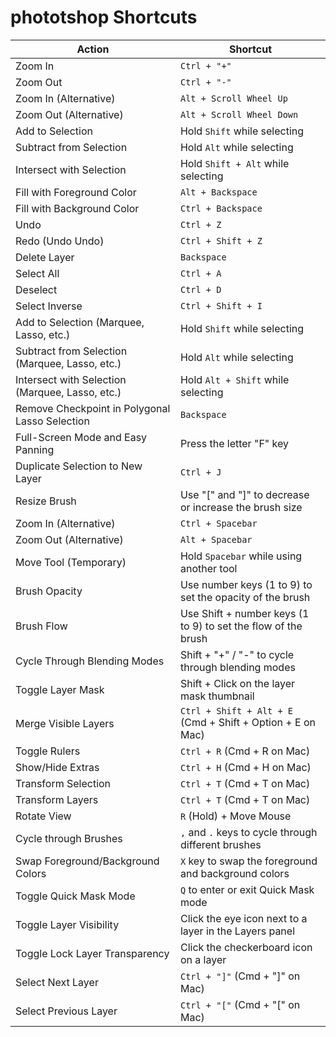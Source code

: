 # phototshop Shortcuts

| Action                                          | Shortcut                                                      |
|-------------------------------------------------|---------------------------------------------------------------|
| Zoom In                                         | `Ctrl + "+"`                                                  |
| Zoom Out                                        | `Ctrl + "-"`                                                  |
| Zoom In (Alternative)                           | `Alt + Scroll Wheel Up`                                       |
| Zoom Out (Alternative)                          | `Alt + Scroll Wheel Down`                                     |
| Add to Selection                                | Hold `Shift` while selecting                                  |
| Subtract from Selection                         | Hold `Alt` while selecting                                    |
| Intersect with Selection                        | Hold `Shift + Alt` while selecting                            |
| Fill with Foreground Color                      | `Alt + Backspace`                                             |
| Fill with Background Color                      | `Ctrl + Backspace`                                            |
| Undo                                            | `Ctrl + Z`                                                    |
| Redo (Undo Undo)                                | `Ctrl + Shift + Z`                                            |
| Delete Layer                                    | `Backspace`                                                   |
| Select All                                      | `Ctrl + A`                                                    |
| Deselect                                        | `Ctrl + D`                                                    |
| Select Inverse                                  | `Ctrl + Shift + I`                                            |
| Add to Selection (Marquee, Lasso, etc.)         | Hold `Shift` while selecting                                  |
| Subtract from Selection (Marquee, Lasso, etc.)  | Hold `Alt` while selecting                                    |
| Intersect with Selection (Marquee, Lasso, etc.) | Hold `Alt + Shift` while selecting                            |
| Remove Checkpoint in Polygonal Lasso Selection  | `Backspace`                                                   |
| Full-Screen Mode and Easy Panning               | Press the letter "F" key                                      |
| Duplicate Selection to New Layer                | `Ctrl + J`                                                    |
| Resize Brush                                    | Use "[" and "]" to decrease or increase the brush size        |
| Zoom In (Alternative)                           | `Ctrl + Spacebar`                                             |
| Zoom Out (Alternative)                          | `Alt + Spacebar`                                              |
| Move Tool (Temporary)                           | Hold `Spacebar` while using another tool                      |
| Brush Opacity                                   | Use number keys (1 to 9) to set the opacity of the brush      |
| Brush Flow                                      | Use Shift + number keys (1 to 9) to set the flow of the brush |
| Cycle Through Blending Modes                    | Shift + "+" / "-" to cycle through blending modes             |
| Toggle Layer Mask                               | Shift + Click on the layer mask thumbnail                     |
| Merge Visible Layers                            | `Ctrl + Shift + Alt + E` (Cmd + Shift + Option + E on Mac)    |
| Toggle Rulers                                   | `Ctrl + R` (Cmd + R on Mac)                                   |
| Show/Hide Extras                                | `Ctrl + H` (Cmd + H on Mac)                                   |
| Transform Selection                             | `Ctrl + T` (Cmd + T on Mac)                                   |
| Transform Layers                                | `Ctrl + T` (Cmd + T on Mac)                                   |
| Rotate View                                     | `R` (Hold) + Move Mouse                                       |
| Cycle through Brushes                           | `,` and `.` keys to cycle through different brushes           |
| Swap Foreground/Background Colors               | `X` key to swap the foreground and background colors          |
| Toggle Quick Mask Mode                          | `Q` to enter or exit Quick Mask mode                          |
| Toggle Layer Visibility                         | Click the eye icon next to a layer in the Layers panel        |
| Toggle Lock Layer Transparency                  | Click the checkerboard icon on a layer                        |
| Select Next Layer                               | `Ctrl + "]"` (Cmd + "]" on Mac)                               |
| Select Previous Layer                           | `Ctrl + "["` (Cmd + "[" on Mac)                               |
